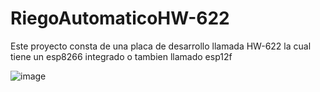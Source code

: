 # RiegoAutomaticoHW-622

Este proyecto consta de una placa de desarrollo llamada HW-622 la cual tiene un esp8266 integrado o tambien llamado esp12f

![image](https://github.com/user-attachments/assets/b1ee965a-08f5-4ecb-87a2-44714147677b)
